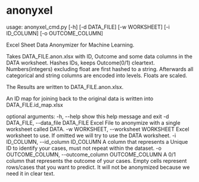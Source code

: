 # anonyxel
usage: anonyxel_cmd.py [-h] [-d DATA_FILE] [-w WORKSHEET] [-i ID_COLUMN]
                       [-o OUTCOME_COLUMN]

Excel Sheet Data Anonymizer for Machine Learning.

Takes DATA_FILE.anon.xlsx with ID, Outcome and some data columns 
in the DATA worksheet. Hashes IDs, keeps Outcome(0/1) cleartext. 
Numbers(integers) excluding float are first hashed to a string.
Afterwards all categorical and string columns are encoded into levels. 
Floats are scaled. 

The Results are written to DATA_FILE.anon.xlsx. 

An ID map for joining back to the original data is written 
into DATA_FILE.id_map.xlsx

optional arguments:
  -h, --help            show this help message and exit
  -d DATA_FILE, --data_file DATA_FILE
                        Excel File to anonymize with a single worksheet called DATA.
  -w WORKSHEET, --worksheet WORKSHEET
                        Excel worksheet to use. If omitted we will try to use the DATA worksheet.
  -i ID_COLUMN, --id_column ID_COLUMN
                        A column that represents a Unique ID to identify your cases, 
                        must not repeat within the dataset.
  -o OUTCOME_COLUMN, --outcome_column OUTCOME_COLUMN
                        A 0/1 column that represents the outcome of your cases. Empty cells 
                        represent rows/cases that you want to predict. It will not be anonymized 
                        because we need it in clear text. 
